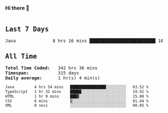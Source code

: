 ### Hi there 👋

<!--WakaTime-Start-->
<pre><h2>Last 7 Days</h2>Java              8 hrs 16 mins █████████████████████████ 100.00 %</br><h2>All Time</h2><strong>Total Time Coded:   </strong>342 hrs 36 mins</br><strong>Timespan:           </strong>315 days</br><strong>Daily average:      </strong>1 hr(s) 4 min(s)</pre>
<!--WakaTime-End-->

<!--START_SECTION:waka-->

```txt
Java         4 hrs 54 mins   ████████████████░░░░░░░░░   63.52 %
TypeScript   1 hr 32 mins    █████░░░░░░░░░░░░░░░░░░░░   19.91 %
HTML         1 hr 9 mins     ███▓░░░░░░░░░░░░░░░░░░░░░   15.08 %
CSS          6 mins          ▒░░░░░░░░░░░░░░░░░░░░░░░░   01.44 %
XML          0 secs          ░░░░░░░░░░░░░░░░░░░░░░░░░   00.05 %
```

<!--END_SECTION:waka-->

 <!-- waka-box start -->
 <!-- waka-box end -->
